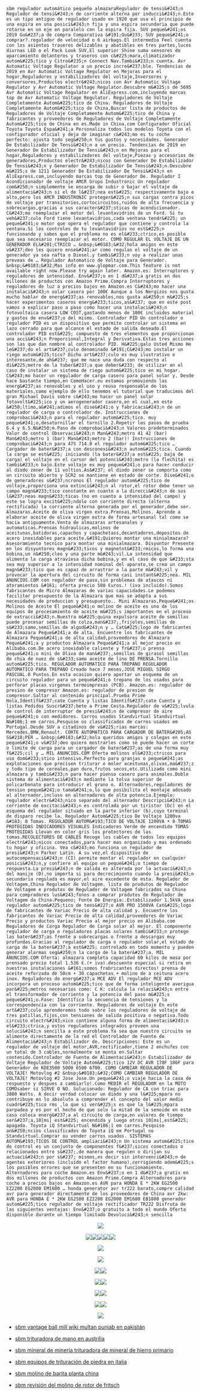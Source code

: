 
```
sbm regulador automático pequeño almazaraRegulador de tensi&#243;n Regulador de tensi&#243;n de corriente alterna por inducci&#243;n.Este es un tipo antiguo de regulador usado en 1920 que usa el principio de una espira en una posici&#243;n fija y una espira secundaria que puede rotarse en un eje en paralelo con la espira fija. SUV peque&#241;os 2019 Gu&#237;a de compra Comparativa &#191;Qu&#233; SUV peque&#241;o comprar?.regulador de velocidad o 6 airbags.El intermedio Feel cuenta con los asientos traseros delizables y abatibles en tres partes,luces diurnas LED o el Pack Look SUV,El superior Shine suma sensores de aparcamiento delanteros y traseros con c&#225;mara,climatizador autom&#225;tico y Citro&#235;n Connect Nav.Tambi&#233;n cuenta. Avr Automatic Voltage Regulator a un precio incre&#237;ble. Tendencias de 2019 en Avr Automatic Voltage Regulator en Mejoras para el hogar,Reguladores y estabilizadores del voltaje,Inversores y conversores,Productos electr&#243;nicos con Avr Automatic Voltage Regulator y Avr Automatic Voltage Regulator.Descubre m&#225;s de 5695 Avr Automatic Voltage Regulator en AliExpress.com,incluyendo marcas top de Avr Automatic Voltage Regulator. Reguladores de Voltaje Completamente Autom&#225;tico de China. Reguladores de Voltaje Completamente Autom&#225;tico de China,Buscar lista de productos de Reguladores de Voltaje Completamente Autom&#225;tico de China y fabricantes y proveedores de Reguladores de Voltaje Completamente Autom&#225;tico de China en es.Made in China.com Configurador Oficial Toyota Toyota Espa&#241;a Personaliza todos los modelos Toyota con el configurador oficial y deja de imaginar c&#243;mo es tu coche perfecto: ajusta todo seg&#250;n tus gustos y necesidades. Generador De Estabilizador De Tensi&#243;n a un precio. Tendencias de 2019 en Generador De Estabilizador De Tensi&#243;n en Mejoras para el hogar,Reguladores y estabilizadores del voltaje,Piezas y accesorios de generadores,Productos electr&#243;nicos con Generador De Estabilizador De Tensi&#243;n y Generador De Estabilizador De Tensi&#243;n.Descubre m&#225;s de 1211 Generador De Estabilizador De Tensi&#243;n en AliExpress.com,incluyendo marcas top de Generador De. Regulador I Acondicionador de voltaje AMCR Grupo Industronic Un regulador com&#250;n simplemente se encarga de subir o bajar el voltaje de alimentaci&#243;n si el de l&#237;nea est&#225; respectivamente bajo o alto,pero los AMCR INDUSTRONIC proteger&#225;n sus cargas contra picos de voltaje por transitorios,cortocircuitos,ruidos de alta frecuencia y sobrecargas,gracias a sus caracter&#237;sticas de acondicionador. C&#243;mo reemplazar el motor del levantavidrios de un Ford. Si tu veh&#237;culo Ford tiene levantavidrios,cada ventana tendr&#225; un peque&#241;o motor que opera el regulador que contiene y controla la ventana.Si los controles de tu levantavidrios no est&#225;n funcionando y sabes que el problema no es el&#233;ctrico,es posible que sea necesario reemplazar el motor. COMO REGULAR EL VOLTAJE DE UN GENERADOR EL&#201;CTRICO … &nbsp;&#0183;&#32;hola amigos en este v&#237;deo les quiero ense&#241;ar como regulas el voltaje de un generador ya sea nafta o Diesel.y tambi&#233;n voy a realizar unas preveas de … Regulador Automatico de Voltaje para Generador. &nbsp;&#0183;&#32;Mas info en www.glopmar.com.This feature is not available right now.Please try again later. Amazon.es: Interruptores y reguladores de intensidad. Env&#237;o en 1 d&#237;a gratis en dos millones de productos con Amazon Prime.Compra Interruptores y reguladores de luz a precios bajos en Amazon.es C&#243;mo hacer una instalaci&#243;n solar casera por 100€ Aunque a los Nergizos nos gusta mucho hablar de energ&#237;as renovables,nos gusta a&#250;n m&#225;s hacer experimentos caseros energ&#233;ticos,as&#237; que en este post vamos a explicar paso a paso como hacer una instalaci&#243;n fotovoltaica casera LOW COST,gastando menos de 100€ incluidos material y gastos de env&#237;o del mismo. Controlador PID Un controlador o regulador PID es un dispositivo que permite controlar un sistema en lazo cerrado para que alcance el estado de salida deseado.El controlador PID est&#225; compuesto de tres elementos que proporcionan una acci&#243;n Proporcional,Integral y Derivativa.Estas tres acciones son las que dan nombre al controlador PID. H&#225;galo Usted Mismo He le&#237;do el art&#237;culo denominado &#191;C&#243;mo instalar un riego autom&#225;tico? Dicho art&#237;culo es muy ilustrativo e interesante,de ah&#237; que me nace una duda con respecto al di&#225;metro de la tuber&#237;a que deber&#233; de utilizar en el caso de instalar un sistema de riego autom&#225;tico en mi hogar. C&#243;mo hacer un regulador de carga casero para panel solar y. Desde hace bastante tiempo,en ComoHacer.eu estamos promoviendo las energ&#237;as renovables y el uso y reuso responsable de los materiales,como ejemplo de ello tenemos el tutorial que traducimos del gran Michael Davis sobre c&#243;mo hacer un panel solar fotovolt&#225;ico y un aerogenerador casero,en el cual,en este &#250;ltimo,a&#241;adimos el dise&#241;o y fabricaci&#243;n de un regulador de carga o controlador de. Instrucciones de comprobaci&#243;n para el regulador autom&#225;tico. muy peque&#241;o,desatornillar el tornillo 2.Repetir los pasos de prueba 6.4 y 6.5.N&#250;m.Paso de comprobaci&#243;n Valores predeterminados Valor de control Observaci&#243;n Man&#243;metro 41 42 (bar) Man&#243;metro 1 (bar) Man&#243;metro 2 (bar)! Instrucciones de comprobaci&#243;n para 475 714.0 el regulador autom&#225;tico … Cargador de bater&#237;a con desconexi&#243;n autom&#225;tica. Cuando la carga se est&#225; iniciando (la bater&#237;a est&#225; baja de carga) el voltaje en el cursor del potenci&#243;metro (la flechita) es tambi&#233;n bajo.Este voltaje es muy peque&#241;o para hacer conducir al diodo zener de 11 voltios.As&#237; el diodo zener se comporta como un circuito abierto y SCR2 se mantiene en estado de corte. Dise&#241;o de generadores s&#237;ncronos El regulador autom&#225;tico de voltaje,proporciona una extinci&#243;n al rotor,el rotor debe tener un campo magn&#233;tico constante en cuanto a la direcci&#243;n de sus l&#237;neas magn&#233;ticas (no en cuanto a intensidad del campo) y este se logra excit&#225;ndolo con corriente directa (alterna rectificada) la corriente alterna generada por el generador,debe ser. Almazaras.Aceite de oliva virgen extra.Prensas,Molinos. Aprende a elaborar aceite de oliva virgen extra de forma artesanal tal como se hacia antiguamente.Venta de almazaras artesanales y automaticas.Prensas hidraulicas,molinos de aceitunas,batidoras,capachos y capachetass,decantadores,depositos de acero inoxidables para aceite.&#191;Quieres montar una minialmazara? Asesoramiento tecnico para montar una minialmazara. Disyuntor Presente en los disyuntores magn&#233;ticos y magnetot&#233;rmicos,lo forma una bobina,un n&#250;cleo y una parte m&#243;vil.La intensidad que alimenta la carga atraviesa dicha bobina,y en el caso de que &#233;sta sea muy superior a la intensidad nominal del aparato,se crea un campo magn&#233;tico que es capaz de arrastrar a la parte m&#243;vil y provocar la apertura del circuito de forma casi instant&#225;nea. MIL ANUNCIOS.COM con regulador de paso,sin problemas de atascos ni atoramientos &#161; oferta precio 580 €uros.! (iva incluido).Somos fabricantes de Micro Almazaras de varias capacidades.Le podemos facilitar presupuesto de la Almazara que mas se adapta a sus necesidades de produccion y presupuesto.. Mini Almazaras,Peque&#241;os Molinos de Aceite El peque&#241;o molino de aceite es uno de los equipos de procesamiento de aceite m&#225;s importantes en el proceso de extracci&#243;n.Nuestra m&#225;quina expulsora aceite de semillas puede procesar semillas de colza,man&#237;,frijoles,semillas de s&#233;samo,semillas de algod&#243;n y … Cat&#225;logo de fabricantes de Almazara Peque&#241;a de alta. Encuentre los fabricantes de Almazara Peque&#241;a de alta calidad,proveedores de Almazara Peque&#241;a y productos Almazara Peque&#241;a al mejor precio en Alibaba.com.De acero inoxidable caliente y fr&#237;o prensa peque&#241;o mini de Oliva de man&#237;,semillas de girasol semillas de chia de nuez de s&#233;samo aceite de lino DE PRENSA.Tornillo autom&#225;tico. REGULADOR AUTOMATICO PARA TREPANO REGULADOR AUTOMATICO PARA TREPANO Creado hace 7 meses,JOSE MIGUEL SIRGO PASCUAL.0 Puntos.En esta ocasion quiero aportar un esquema de un circuito regulador para un peque&#241;o trepano de los usados para perforar placas virgenes termoimpresas (PCB). Amazon.es: regulador de presion de compresor Amazon.es: regulador de presion de compresor.Saltar al contenido principal.Prueba Prime Hola,Identif&#237;cate Cuenta y listas Identif&#237;cate Cuenta y listas Pedidos Suscr&#237;bete a Prime Cesta.Regulador de v&#225;lvula de control de interruptor de presi&#243;n de compresor de aire peque&#241;o con medidores. Carros usados Standvirtual Standvirtual N&#186;1 em carros.Pesquise os classificados de carros usados em Portugal.Desde SUV a citadinos de v&#225;rias marcas: Mercedes,BMW,Renault. CORTE AUTOMATICO PARA CARGADOR DE BATER&#205;AS S&#218;PER … &nbsp;&#0183;&#32;hola queridos amigos y colegas en este peque&#241;o v&#237;deo quiero mostrarles como se puede hacer un corte o limite de carga para un cargador de bater&#237;as de una forma muy f&#225;cil y … MIL ANUNCIOS.COM Oferta molinos el&#233;ctricos para uso dom&#233;stico intensivo.Perfecto para granjas o peque&#241;as explotaciones que precisen triturar o moler aceitunas,olivas,ma&#237;z y todo tipo de cereales,pan duro,frutos secos,etc.Utilizado como mini almazara y tambi&#233;n para hacer pienso casero para animales.Doble sistema de alimentaci&#243;n mediante la tolva superior de policarbonato para introducir el grano o. Alternadores,reguladores de tension peque&#241;o tama&#241;o,lo que posibilita el montaje adosado al alternador,incluso en alternadores de alta potencia.Ejemplo: regulador electr&#243;nico separado del alternador Descripci&#243;n La corriente de excitaci&#243;n es controlada por un tiristor (Dc) en el esquema del regulador situado en la parte inferior (b),cuyo terminal de disparo recibe la. Regulador Autom&#225;tico De Voltaje 1200va &#183; 8 Tomas. REGULADOR AUTOM&#193;TICO DE VOLTAJE 1200VA • 8 TOMAS PROTEGIDAS INDICADORES VISUALES Indicadores Verde de encendido TOMAS PROTEGIDAS Llevan en color gris los protectores de las tomas.RECOLECTORES DE CABLES Recoge los cables de todos los equipos electr&#243;nicos conectados,para hacer mas organizado y mas ordenado tu hogar y oficina. Vea c&#243;mo funciona un regulador de presi&#243;n Parker Latin. A su vez,el dispositivo de autocompensaci&#243;n (CI) permite montar el regulador en cualquier posici&#243;n,y confiere al equipo un peque&#241;o tiempo de respuesta.La presi&#243;n de salida es alterada por la actuaci&#243;n del manije (D),no importa si para decrecimiento cuando la presi&#243;n secundaria regulada es mayor,el aire excedente de esta. Regulador de Voltagem,China Regulador de Voltagem. lista de produtos de Regulador de Voltagem e produtos de Regulador de Voltagem fabricados na China para compradores lus&#243;fonos a comprar produtos de Regulador de Voltagem da China.Pequeno; Fonte De Energia:.Estabilizador 1.5kVA qasa regulador autom&#225;tico de tens&#227;o AVR PRO 1500VA Cat&#225;logo de fabricantes de Variac Precio de alta calidad y. Encuentre los fabricantes de Variac Precio de alta calidad,proveedores de Variac Precio y productos Variac Precio al mejor precio en Alibaba.com Reguladores de Carga Regulador de Carga solar al mejor. El componente regulador de carga o reguladores placas solares tambi&#233;n protege las bater&#237;as frente a sobrecargas o frente a descargas muy profundas.Gracias al regulador de carga o regulador solar,el estado de carga de la bater&#237;a est&#225; controlado en todo momento y pueden generar alarmas seg&#250;n la carga de la bater&#237;a. MIL ANUNCIOS.COM Oferta: almazara completa capacidad 60 kilos de masa por prensado precio total 1.536 €.(+ iva).descuento especial si retira en nuestras instalaciones &#161;somos frabricantes directos! prensa de aceite reforzada de 50cm + 30 capachetas + molino de a ceituna acero inox. Reguladores de energ&#237;a MCE ADV El regulador MCE ADV incorpora un proceso autom&#225;tico que de forma inteligente averigua par&#225;metros necesarios como: C K: calcula la relaci&#243;n entre el transformador de corriente y la potencia del paso m&#225;s peque&#241;o.Fase: Identifica la secuencia de tensiones y la correspondencia con la corriente. Reguladores de voltaje En este art&#237;culo aprenderemos todo sobre los reguladores de voltaje de tres patillas,fijos,con tensiones de salida positiva o negativa.Todo circuito electr&#243;nico contiene alguna forma de alimentaci&#243;n el&#233;ctrica,y estos reguladores integrados proveen una soluci&#243;n sencilla a este problema.Ya sea que nuestro circuito se alimente directamente de la red el Controlador de Fuente de Alimentaci&#243;n Estabilizador de. Descripciones: Este es un regulador de voltaje del motor,AVR,rectificador,tiene 2 enchufes con un total de 3 cables,normalmente se monta en.Saltar contenido.Controlador de Fuente de Alimentaci&#243;n Estabilizador de Voltaje Regulador de Voltaje Autom&#225;tico 12V DC AVR 178F 186F para Generador de KDE3500 5000 6500 6700. COMO CAMBIAR REGULADOR DE VOLTAJE! Motovlog #2 &nbsp;&#0183;&#32;COMO CAMBIAR REGULADOR DE VOLTAJE! Motovlog #2 Jose Jose.Un peque&#241;o viaje hacia la casa de respuesto y despues a cambiarlo!.Como MEDIR el REGULADOR en la MOTO COMOsaber si SIRVE O NO. Solucionado: Regulador de CA con triac para 3800 Watts. A decir verdad colocar un diodo y una l&#225;mpara no contribuye en lo absoluto a comprender el concepto del valor medio cuadr&#225;tico rms ,lo que si ver&#225;s es que la l&#225;mpara parpadea y es por el hecho de que solo la mitad de la senoide en este caso coloca energ&#237;a al circuito de carga,en valores de tiempo ser&#237;a,10[ms] est&#225; encendida y luego otros 10[ms],est&#225; apagada. Toyota iQ Standvirtual N&#186;1 em carros.Pesquise an&#250;ncios classificados de Toyota iQ em Portugal no Standvirtual.Comprar ou vender carros usados. SISTEMAS AUTOM&#193;TICOS DE CONTROL ampliaci&#243;n Un sistema autom&#225;tico de control es un conjunto de componentes f&#237;sicos conectados o relacionados entre s&#237;,de manera que regulen o dirijan su actuaci&#243;n por s&#237; mismos,es decir sin intervenci&#243;n de agentes exteriores (incluido el factor humano),corrigiendo adem&#225;s los posibles errores que se presenten en su funcionamiento. Alternadores para coche Amazon.es Env&#237;o en 1 d&#237;a gratis en dos millones de productos con Amazon Prime.Compra Alternadores para coche a precios bajos en Amazon.es AVR para HONDA E * 2KW EG2500 EZ2200 EG2000 EM1600 … honda generator avr tr222 barato,compre calidad avr para generador directamente de los proveedores de China avr 2kw: AVR para HONDA E * 2KW EG2500 EZ2200 EG2000 EM1600 EB1800 generador autom&#225;tico regulador de voltaje rectificador TR222 Disfruta de las siguientes ventajas: Env&#237;o gratuito a todo el mundo Oferta disponible durante un tiempo limitado Devoluci&#243;n sencilla 
```

<div align="center">

<a href="https://es-crusher.shibang-china.com/github&k=sbm+regulador+autom%C3%A1tico+peque%C3%B1o+almazara"><img src="https://static.shibang-china.com/es/crusher/logo.jpg"></a>

<a href="https://es-crusher.shibang-china.com/github&k=sbm+regulador+autom%C3%A1tico+peque%C3%B1o+almazara"><img src="https://static.shibang-china.com/es/crusher/index.jpg"></a><a href="https://es-crusher.shibang-china.com/material.htmlgithub&k=sbm+regulador+autom%C3%A1tico+peque%C3%B1o+almazara"><img src="https://static.shibang-china.com/es/crusher/material.jpg"></a><a href="https://es-crusher.shibang-china.com/application.htmlgithub&k=sbm+regulador+autom%C3%A1tico+peque%C3%B1o+almazara"><img src="https://static.shibang-china.com/es/crusher/application.jpg"></a><a href="https://es-crusher.shibang-china.com/aboutus.htmlgithub&k=sbm+regulador+autom%C3%A1tico+peque%C3%B1o+almazara"><img src="https://static.shibang-china.com/es/crusher/aboutus.jpg"></a><a href="https://es-crusher.shibang-china.com/contact.htmlgithub&k=sbm+regulador+autom%C3%A1tico+peque%C3%B1o+almazara"><img src="https://static.shibang-china.com/es/crusher/contact.jpg"></a>

<a href="https://es-crusher.shibang-china.com/github&k=sbm+regulador+autom%C3%A1tico+peque%C3%B1o+almazara"><img src="https://static.shibang-china.com/es/crusher/banner.jpg"></a>

<a href="https://swt.shibang-china.com/github&k=sbm+regulador+autom%C3%A1tico+peque%C3%B1o+almazara"><img src="https://static.shibang-china.com/es/crusher/text.jpg"></a>

<a href="https://swt.shibang-china.com/github&k=sbm+regulador+autom%C3%A1tico+peque%C3%B1o+almazara"><img src="https://static.shibang-china.com/es/crusher/chat.jpg"></a><a href="https://es-crusher.shibang-china.com/contact.htmlgithub&k=sbm+regulador+autom%C3%A1tico+peque%C3%B1o+almazara"><img src="https://static.shibang-china.com/es/crusher/message.jpg"></a>

<a href="https://es-crusher.shibang-china.com/products/pe.htmlgithub&k=sbm+regulador+autom%C3%A1tico+peque%C3%B1o+almazara"><img src="https://static.shibang-china.com/es/crusher/pe.jpg"></a><a href="https://es-crusher.shibang-china.com/products/pf.htmlgithub&k=sbm+regulador+autom%C3%A1tico+peque%C3%B1o+almazara"><img src="https://static.shibang-china.com/es/crusher/pf.jpg"></a>

<a href="https://es-crusher.shibang-china.com/products/hpt.htmlgithub&k=sbm+regulador+autom%C3%A1tico+peque%C3%B1o+almazara"><img src="https://static.shibang-china.com/es/crusher/hpt.jpg"></a><a href="https://es-crusher.shibang-china.com/products/vsi.htmlgithub&k=sbm+regulador+autom%C3%A1tico+peque%C3%B1o+almazara"><img src="https://static.shibang-china.com/es/crusher/vsi.jpg"></a>

<a href="https://es-crusher.shibang-china.com/products/klv.htmlgithub&k=sbm+regulador+autom%C3%A1tico+peque%C3%B1o+almazara"><img src="https://static.shibang-china.com/es/crusher/klv.jpg"></a><a href="https://es-crusher.shibang-china.com/products/portable.htmlgithub&k=sbm+regulador+autom%C3%A1tico+peque%C3%B1o+almazara"><img src="https://static.shibang-china.com/es/crusher/portable.jpg"></a>

<a href="https://swt.shibang-china.com/github&k=sbm+regulador+autom%C3%A1tico+peque%C3%B1o+almazara"><img src="https://static.shibang-china.com/es/crusher/case.jpg"></a>

</div>


* [sbm vantage ball mill wiki multan punjab en pakistán](sbm%20vantage%20ball%20mill%20wiki%20multan%20punjab%20en%20pakist%C3%A1n.md)

* [sbm trituradora de mano en austrilia](sbm%20trituradora%20de%20mano%20en%20austrilia.md)

* [sbm mineral de minería trituradora de mineral de hierro primario](sbm%20mineral%20de%20miner%C3%ADa%20trituradora%20de%20mineral%20de%20hierro%20primario.md)

* [sbm equipos de trituración de piedra en italia](sbm%20equipos%20de%20trituraci%C3%B3n%20de%20piedra%20en%20italia.md)

* [sbm molino de barita planta china](sbm%20molino%20de%20barita%20planta%20china.md)

* [sbm revisión del molino de rotor de fritsch](sbm%20revisi%C3%B3n%20del%20molino%20de%20rotor%20de%20fritsch.md)